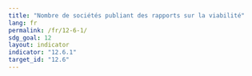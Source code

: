 ```yaml
---
title: "Nombre de sociétés publiant des rapports sur la viabilité"
lang: fr
permalink: /fr/12-6-1/
sdg_goal: 12
layout: indicator
indicator: "12.6.1"
target_id: "12.6"
---
```


